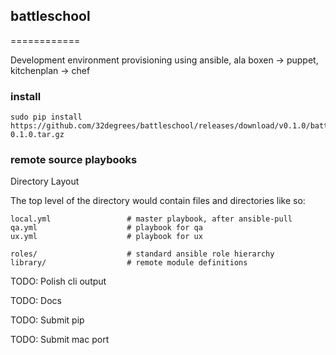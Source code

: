 ## battleschool
============

Development environment provisioning using ansible, ala boxen -> puppet, kitchenplan -> chef

### install

    sudo pip install https://github.com/32degrees/battleschool/releases/download/v0.1.0/battleschool-0.1.0.tar.gz


### remote source playbooks

Directory Layout

The top level of the directory would contain files and directories like so:

    local.yml                 # master playbook, after ansible-pull
    qa.yml                    # playbook for qa
    ux.yml                    # playbook for ux

    roles/                    # standard ansible role hierarchy
    library/                  # remote module definitions

TODO: Polish cli output

TODO: Docs

TODO: Submit pip

TODO: Submit mac port
